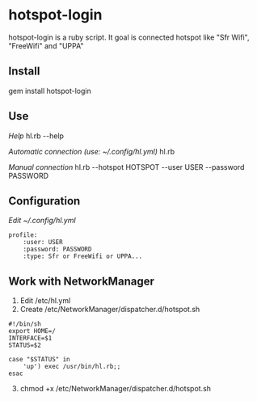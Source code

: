 hotspot-login
=============
hotspot-login is a ruby script. It goal is connected hotspot like "Sfr Wifi", "FreeWifi" and "UPPA"

Install
-------
gem install hotspot-login

Use
----
*Help* hl.rb --help

*Automatic connection (use: ~/.config/hl.yml)* hl.rb

*Manual connection* hl.rb --hotspot HOTSPOT --user USER --password PASSWORD

Configuration
-------------
*Edit ~/.config/hl.yml*

```
profile:
    :user: USER
    :password: PASSWORD
    :type: Sfr or FreeWifi or UPPA...
```

Work with NetworkManager
------------------------

1. Edit /etc/hl.yml
2. Create /etc/NetworkManager/dispatcher.d/hotspot.sh

```
#!/bin/sh
export HOME=/
INTERFACE=$1
STATUS=$2

case "$STATUS" in
    'up') exec /usr/bin/hl.rb;;
esac

```
3. chmod +x /etc/NetworkManager/dispatcher.d/hotspot.sh
